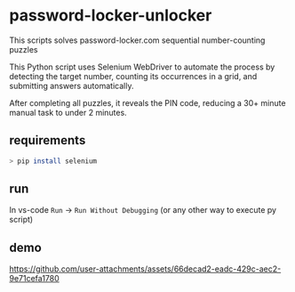 # password-locker-unlocker

This scripts solves password-locker.com sequential number-counting puzzles

This Python script uses Selenium WebDriver to automate the process by detecting the target number, counting its occurrences in a grid, and submitting answers automatically.

After completing all puzzles, it reveals the PIN code, reducing a 30+ minute manual task to under 2 minutes.

## requirements
```sh
> pip install selenium
```

## run
In vs-code `Run` -> `Run Without Debugging` (or any other way to execute py script)

## demo
https://github.com/user-attachments/assets/66decad2-eadc-429c-aec2-9e71cefa1780

